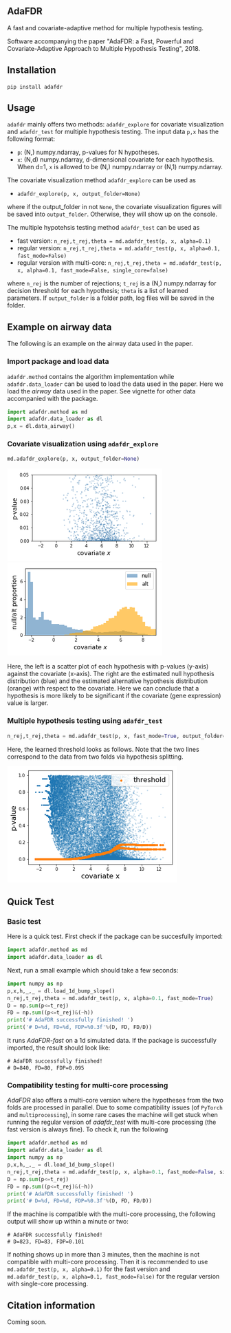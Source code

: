 ## AdaFDR
A fast and covariate-adaptive method for multiple hypothesis testing. 

Software accompanying the paper "AdaFDR: a Fast, Powerful and Covariate-Adaptive Approach to Multiple Hypothesis Testing", 2018.

## Installation
```
pip install adafdr
```

## Usage
`adafdr` mainly offers two methods: `adafdr_explore` for covariate visualization and 
`adafdr_test` for multiple hypothesis testing. The input data `p,x` has the following 
format:

* `p`: (N,) numpy.ndarray, p-values for N hypotheses.
* `x`: (N,d) numpy.ndarray, d-dimensional covariate for each hypothesis. When d=1, 
`x` is allowed to be (N,) numpy.ndarray or (N,1) numpy.ndarray.

The covariate visualization method `adafdr_explore` can be used as 
* `adafdr_explore(p, x, output_folder=None)`

where if the output_folder in not `None`, the covariate visualization figures will be 
saved into `output_folder`. Otherwise, they will show up on the console.

The multiple hypotehsis testing method `adafdr_test` can be used as 
* fast version: `n_rej,t_rej,theta = md.adafdr_test(p, x, alpha=0.1)`
* regular version: `n_rej,t_rej,theta = md.adafdr_test(p, x, alpha=0.1, fast_mode=False)`
* regular version with multi-core: `n_rej,t_rej,theta = md.adafdr_test(p, x, alpha=0.1, fast_mode=False, single_core=false)`

where `n_rej` is the number of rejections; `t_rej` is a (N,) numpy.ndarray for decision threshold for each hypothesis;
`theta` is a list of learned parameters. If `output_folder` is a folder path, log files will be saved in the folder. 

## Example on airway data
The following is an example on the airway data
used in the paper.
### Import package and load data
`adafdr.method` contains the algorithm implementation while `adafdr.data_loader` can be 
used to load the data used in the paper. Here we load the *airway* data used in the paper.
See vignette for other data accompanied with the package. 
```python
import adafdr.method as md
import adafdr.data_loader as dl
p,x = dl.data_airway()
```

### Covariate visualization using `adafdr_explore`
```python
md.adafdr_explore(p, x, output_folder=None)
```

![p_scatter](https://raw.githubusercontent.com/martinjzhang/adafdr/master/images/explore_p_feature_1.png ) 
![ratio](https://raw.githubusercontent.com/martinjzhang/adafdr/master/images/explore_ratio_feature_1.png )

Here, the left is a scatter plot of each hypothesis with p-values (y-axis) against the covariate (x-axis). 
The right are the estimated null hypothesis distribution (blue) and the estimated alternative hypothesis 
distribution (orange) with respect to the covariate. Here we can conclude that a hypothesis is more likely
to be significant if the covariate (gene expression) value is larger.

### Multiple hypothesis testing using `adafdr_test`
```python
n_rej,t_rej,theta = md.adafdr_test(p, x, fast_mode=True, output_folder=None)
```

Here, the learned threshold looks as follows. Note that the two lines correspond to the data from two folds via
hypothesis splitting.

![p_scatter](https://raw.githubusercontent.com/martinjzhang/adafdr/master/images/threshold.png)

## Quick Test
### Basic test
Here is a quick test. First check if the package can be succesfully imported:
```python
import adafdr.method as md
import adafdr.data_loader as dl
```
Next, run a small example which should take a few seconds:
```python
import numpy as np
p,x,h,_,_ = dl.load_1d_bump_slope()
n_rej,t_rej,theta = md.adafdr_test(p, x, alpha=0.1, fast_mode=True)
D = np.sum(p<=t_rej)
FD = np.sum((p<=t_rej)&(~h))
print('# AdaFDR successfully finished! ')
print('# D=%d, FD=%d, FDP=%0.3f'%(D, FD, FD/D))
```
It runs *AdaFDR-fast* on a 1d simulated data. If the package is successfully imported, 
the result should look like:
```
# AdaFDR successfully finished! 
# D=840, FD=80, FDP=0.095
```

### Compatibility testing for multi-core processing
*AdaFDR* also offers a multi-core version where the hypotheses from the two folds 
are processed in parallel. Due to some compatibility issues (of `PyTorch` and `multiprocessing`),
in some rare cases the machine will get stuck when running the regular version of *adafdr_test* 
with multi-core processing (the fast version is always fine). To check it, run the following 

```python
import adafdr.method as md
import adafdr.data_loader as dl
import numpy as np
p,x,h,_,_ = dl.load_1d_bump_slope()
n_rej,t_rej,theta = md.adafdr_test(p, x, alpha=0.1, fast_mode=False, single_core=False)
D = np.sum(p<=t_rej)
FD = np.sum((p<=t_rej)&(~h))
print('# AdaFDR successfully finished! ')
print('# D=%d, FD=%d, FDP=%0.3f'%(D, FD, FD/D))
```

If the machine is compatible with the multi-core processing, the following output will show up within a minute or two:
```
# AdaFDR successfully finished! 
# D=823, FD=83, FDP=0.101
```
If nothing shows up in more than 3 minutes, then the machine is not compatible with 
multi-core processing. Then it is recommended to use `md.adafdr_test(p, x, alpha=0.1)` 
for the fast version and `md.adafdr_test(p, x, alpha=0.1, fast_mode=False)` for the regular 
version with single-core processing.

## Citation information
Coming soon.
